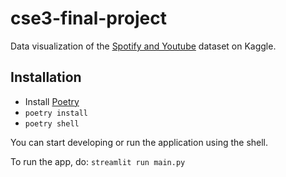 # cse3-final-project

Data visualization of the [Spotify and Youtube](https://www.kaggle.com/datasets/salvatorerastelli/spotify-and-youtube/data) dataset on Kaggle.

## Installation

- Install [Poetry](https://python-poetry.org/)
- `poetry install`
- `poetry shell`

You can start developing or run the application using the shell.

To run the app, do: `streamlit run main.py`
